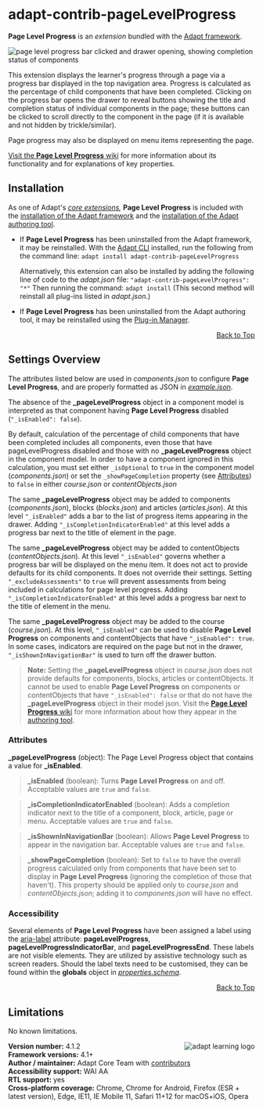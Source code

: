 # adapt-contrib-pageLevelProgress

**Page Level Progress** is an *extension* bundled with the [Adapt framework](https://github.com/adaptlearning/adapt_framework).

<img src="https://github.com/adaptlearning/documentation/blob/master/04_wiki_assets/plug-ins/images/plp01.gif" alt="page level progress bar clicked and drawer opening, showing completion status of components">

This extension displays the learner's progress through a page via a progress bar displayed in the top navigation area. Progress is calculated as the percentage of child components that have been completed. Clicking on the progress bar opens the drawer to reveal buttons showing the title and completion status of individual components in the page; these buttons can be clicked to scroll directly to the component in the page (if it is available and not hidden by trickle/similar).

Page progress may also be displayed on menu items representing the page.

[Visit the **Page Level Progress** wiki](https://github.com/adaptlearning/adapt-contrib-pageLevelProgress/wiki) for more information about its functionality and for explanations of key properties.

## Installation

As one of Adapt's *[core extensions](https://github.com/adaptlearning/adapt_framework/wiki/Core-Plug-ins-in-the-Adapt-Learning-Framework#extensions),* **Page Level Progress** is included with the [installation of the Adapt framework](https://github.com/adaptlearning/adapt_framework/wiki/Manual-installation-of-the-Adapt-framework#installation) and the [installation of the Adapt authoring tool](https://github.com/adaptlearning/adapt_authoring/wiki/Installing-Adapt-Origin).

* If **Page Level Progress** has been uninstalled from the Adapt framework, it may be reinstalled.
With the [Adapt CLI](https://github.com/adaptlearning/adapt-cli) installed, run the following from the command line:
`adapt install adapt-contrib-pageLevelProgress`

    Alternatively, this extension can also be installed by adding the following line of code to the *adapt.json* file:
    `"adapt-contrib-pageLevelProgress": "*"`
    Then running the command:
    `adapt install`
    (This second method will reinstall all plug-ins listed in *adapt.json*.)

* If **Page Level Progress** has been uninstalled from the Adapt authoring tool, it may be reinstalled using the [Plug-in Manager](https://github.com/adaptlearning/adapt_authoring/wiki/Plugin-Manager).

<div float align=right><a href="#top">Back to Top</a></div>

## Settings Overview

The attributes listed below are used in *components.json* to configure **Page Level Progress**, and are properly formatted as JSON in [*example.json*](https://github.com/adaptlearning/adapt-contrib-pageLevelProgress/blob/master/example.json).

The absence of the **_pageLevelProgress** object in a component model is interpreted as that component having **Page Level Progress** disabled (`"_isEnabled": false`).

By default, calculation of the percentage of child components that have been completed includes all components, even those that have pageLevelProgress disabled and those with no **_pageLevelProgress** object in the component model. In order to have a component ignored in this calculation, you must set either `_isOptional` to `true` in the component model (*components.json*) or set the `_showPageCompletion` property (see [Attributes](#attributes)) to `false` in either *course.json* or *contentObjects.json*

The same **_pageLevelProgress** object may be added to components (*components.json*), blocks (*blocks.json*) and articles  (*articles.json*). At this level `"_isEnabled"` adds a bar to the list of progress items appearing in the drawer. Adding `"_isCompletionIndicatorEnabled"` at this level adds a progress bar next to the title of element in the page.

The same **_pageLevelProgress** object may be added to contentObjects (*contentObjects.json*). At this level `"_isEnabled"` governs whether a progress bar will be displayed on the menu item. It does not act to provide defaults for its child components. It does not override their settings. Setting `"_excludeAssessments"` to `true` will prevent assessments from being included in calculations for page level progress. Adding `"_isCompletionIndicatorEnabled"` at this level adds a progress bar next to the title of element in the menu.

The same **_pageLevelProgress** object may be added to the course (*course.json*). At this level, `"_isEnabled"` can be used to disable **Page Level Progress** on components and contentObjects that have `"_isEnabled": true`. In some cases, indicators are required on the page but not in the drawer, `"_isShownInNavigationBar"` is used to turn off the drawer button.
>**Note:** Setting the **_pageLevelProgress** object in *course.json* does not provide defaults for components, blocks, articles or contentObjects. It cannot be used to enable **Page Level Progress** on components or contentObjects that have `"_isEnabled": false` or that do not have the **_pageLevelProgress** object in their model json.
Visit the [**Page Level Progress** wiki](https://github.com/adaptlearning/adapt-contrib-pageLevelProgress/wiki) for more information about how they appear in the [authoring tool](https://github.com/adaptlearning/adapt_authoring/wiki).

### Attributes

**_pageLevelProgress** (object):  The Page Level Progress object that contains a value for **_isEnabled**.

>**_isEnabled** (boolean): Turns **Page Level Progress** on and off. Acceptable values are `true` and `false`.

>**_isCompletionIndicatorEnabled** (boolean): Adds a completion indicator next to the title of a component, block, article, page or menu. Acceptable values are `true` and `false`.

>**_isShownInNavigationBar** (boolean): Allows **Page Level Progress** to appear in the navigation bar. Acceptable values are `true` and `false`.

>**_showPageCompletion** (boolean): Set to `false` to have the overall progress calculated only from components that have been set to display in **Page Level Progress** (ignoring the completion of those that haven't). This property should be applied only to *course.json* and *contentObjects.json*; adding it to *components.json* will have no effect.

### Accessibility
Several elements of **Page Level Progress** have been assigned a label using the [aria-label](https://github.com/adaptlearning/adapt_framework/wiki/Aria-Labels) attribute: **pageLevelProgress**, **pageLevelProgressIndicatorBar**, and **pageLevelProgressEnd**. These labels are not visible elements. They are utilized by assistive technology such as screen readers. Should the label texts need to be customised, they can be found within the **globals** object in [*properties.schema*](https://github.com/adaptlearning/adapt-contrib-pageLevelProgress/blob/master/properties.schema).
<div float align=right><a href="#top">Back to Top</a></div>

## Limitations

No known limitations.

**Version number:**  4.1.2   <a href="https://community.adaptlearning.org/" target="_blank"><img src="https://github.com/adaptlearning/documentation/blob/master/04_wiki_assets/plug-ins/images/adapt-logo-mrgn-lft.jpg" alt="adapt learning logo" align="right"></a>  
**Framework versions:**  4.1+  
**Author / maintainer:** Adapt Core Team with [contributors](https://github.com/adaptlearning/adapt-contrib-pageLevelProgress/graphs/contributors)  
**Accessibility support:** WAI AA  
**RTL support:** yes  
**Cross-platform coverage:** Chrome, Chrome for Android, Firefox (ESR + latest version), Edge, IE11, IE Mobile 11, Safari 11+12 for macOS+iOS, Opera  
